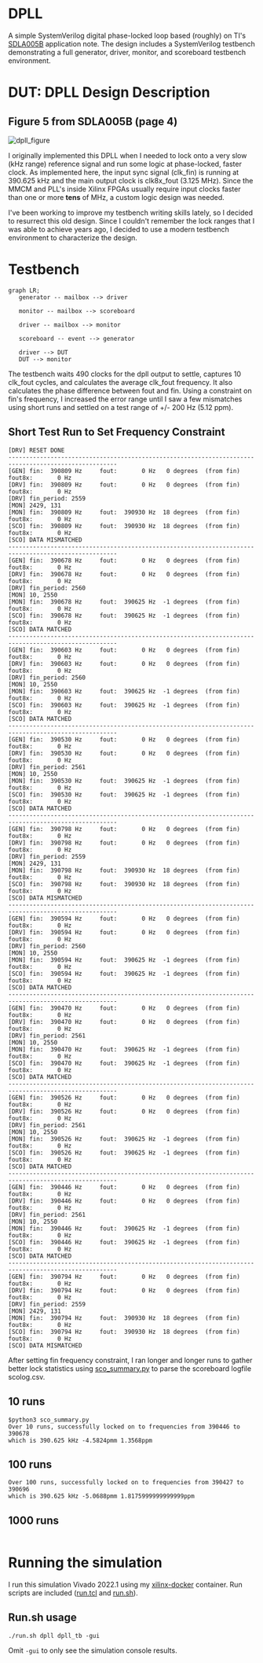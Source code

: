 # DPLL
A simple SystemVerilog digital phase-locked loop based (roughly) on TI's [SDLA005B](http://www.ti.com/lit/an/sdla005b/sdla005b.pdf) application note. The design includes a SystemVerilog testbench demonstrating a full generator, driver, monitor, and scoreboard testbench environment.

# DUT: DPLL Design Description
## Figure 5 from SDLA005B (page 4) 
![dpll_figure](dpll_figure.png)

I originally implemented this DPLL when I needed to lock onto a very slow (kHz range) reference signal and run some logic at phase-locked, faster clock. As implemented here, the input sync signal (clk_fin) is running at 390.625 kHz and the main output clock is clk8x_fout (3.125 MHz). Since the MMCM and PLL's inside Xilinx FPGAs usually require input clocks faster than one or more **tens** of MHz, a custom logic design was needed.

I've been working to improve my testbench writing skills lately, so I decided to resurrect this old design. Since I couldn't remember the lock ranges that I was able to achieve years ago, I decided to use a modern testbench environment to characterize the design.

# Testbench
```mermaid
graph LR;
   generator -- mailbox --> driver

   monitor -- mailbox --> scoreboard

   driver -- mailbox --> monitor

   scoreboard -- event --> generator

   driver --> DUT
   DUT --> monitor
```

The testbench waits 490 clocks for the dpll output to settle, captures 10 clk_fout cycles, and calculates the average clk_fout frequency. It also calculates the phase difference between fout and fin. Using a constraint on fin's frequency, I increased the error range until I saw a few mismatches using short runs and settled on a test range of +/- 200 Hz (5.12 ppm).

## Short Test Run to Set Frequency Constraint
```console
[DRV] RESET DONE
-----------------------------------------------------------------------------------------------------
[GEN] fin:  390809 Hz     fout:       0 Hz   0 degrees  (from fin)     fout8x:       0 Hz
[DRV] fin:  390809 Hz     fout:       0 Hz   0 degrees  (from fin)     fout8x:       0 Hz
[DRV] fin_period: 2559
[MON] 2429, 131
[MON] fin:  390809 Hz     fout:  390930 Hz  18 degrees  (from fin)     fout8x:       0 Hz
[SCO] fin:  390809 Hz     fout:  390930 Hz  18 degrees  (from fin)     fout8x:       0 Hz
[SCO] DATA MISMATCHED
-----------------------------------------------------------------------------------------------------
[GEN] fin:  390678 Hz     fout:       0 Hz   0 degrees  (from fin)     fout8x:       0 Hz
[DRV] fin:  390678 Hz     fout:       0 Hz   0 degrees  (from fin)     fout8x:       0 Hz
[DRV] fin_period: 2560
[MON] 10, 2550
[MON] fin:  390678 Hz     fout:  390625 Hz  -1 degrees  (from fin)     fout8x:       0 Hz
[SCO] fin:  390678 Hz     fout:  390625 Hz  -1 degrees  (from fin)     fout8x:       0 Hz
[SCO] DATA MATCHED
-----------------------------------------------------------------------------------------------------
[GEN] fin:  390603 Hz     fout:       0 Hz   0 degrees  (from fin)     fout8x:       0 Hz
[DRV] fin:  390603 Hz     fout:       0 Hz   0 degrees  (from fin)     fout8x:       0 Hz
[DRV] fin_period: 2560
[MON] 10, 2550
[MON] fin:  390603 Hz     fout:  390625 Hz  -1 degrees  (from fin)     fout8x:       0 Hz
[SCO] fin:  390603 Hz     fout:  390625 Hz  -1 degrees  (from fin)     fout8x:       0 Hz
[SCO] DATA MATCHED
-----------------------------------------------------------------------------------------------------
[GEN] fin:  390530 Hz     fout:       0 Hz   0 degrees  (from fin)     fout8x:       0 Hz
[DRV] fin:  390530 Hz     fout:       0 Hz   0 degrees  (from fin)     fout8x:       0 Hz
[DRV] fin_period: 2561
[MON] 10, 2550
[MON] fin:  390530 Hz     fout:  390625 Hz  -1 degrees  (from fin)     fout8x:       0 Hz
[SCO] fin:  390530 Hz     fout:  390625 Hz  -1 degrees  (from fin)     fout8x:       0 Hz
[SCO] DATA MATCHED
-----------------------------------------------------------------------------------------------------
[GEN] fin:  390798 Hz     fout:       0 Hz   0 degrees  (from fin)     fout8x:       0 Hz
[DRV] fin:  390798 Hz     fout:       0 Hz   0 degrees  (from fin)     fout8x:       0 Hz
[DRV] fin_period: 2559
[MON] 2429, 131
[MON] fin:  390798 Hz     fout:  390930 Hz  18 degrees  (from fin)     fout8x:       0 Hz
[SCO] fin:  390798 Hz     fout:  390930 Hz  18 degrees  (from fin)     fout8x:       0 Hz
[SCO] DATA MISMATCHED
-----------------------------------------------------------------------------------------------------
[GEN] fin:  390594 Hz     fout:       0 Hz   0 degrees  (from fin)     fout8x:       0 Hz
[DRV] fin:  390594 Hz     fout:       0 Hz   0 degrees  (from fin)     fout8x:       0 Hz
[DRV] fin_period: 2560
[MON] 10, 2550
[MON] fin:  390594 Hz     fout:  390625 Hz  -1 degrees  (from fin)     fout8x:       0 Hz
[SCO] fin:  390594 Hz     fout:  390625 Hz  -1 degrees  (from fin)     fout8x:       0 Hz
[SCO] DATA MATCHED
-----------------------------------------------------------------------------------------------------
[GEN] fin:  390470 Hz     fout:       0 Hz   0 degrees  (from fin)     fout8x:       0 Hz
[DRV] fin:  390470 Hz     fout:       0 Hz   0 degrees  (from fin)     fout8x:       0 Hz
[DRV] fin_period: 2561
[MON] 10, 2550
[MON] fin:  390470 Hz     fout:  390625 Hz  -1 degrees  (from fin)     fout8x:       0 Hz
[SCO] fin:  390470 Hz     fout:  390625 Hz  -1 degrees  (from fin)     fout8x:       0 Hz
[SCO] DATA MATCHED
-----------------------------------------------------------------------------------------------------
[GEN] fin:  390526 Hz     fout:       0 Hz   0 degrees  (from fin)     fout8x:       0 Hz
[DRV] fin:  390526 Hz     fout:       0 Hz   0 degrees  (from fin)     fout8x:       0 Hz
[DRV] fin_period: 2561
[MON] 10, 2550
[MON] fin:  390526 Hz     fout:  390625 Hz  -1 degrees  (from fin)     fout8x:       0 Hz
[SCO] fin:  390526 Hz     fout:  390625 Hz  -1 degrees  (from fin)     fout8x:       0 Hz
[SCO] DATA MATCHED
-----------------------------------------------------------------------------------------------------
[GEN] fin:  390446 Hz     fout:       0 Hz   0 degrees  (from fin)     fout8x:       0 Hz
[DRV] fin:  390446 Hz     fout:       0 Hz   0 degrees  (from fin)     fout8x:       0 Hz
[DRV] fin_period: 2561
[MON] 10, 2550
[MON] fin:  390446 Hz     fout:  390625 Hz  -1 degrees  (from fin)     fout8x:       0 Hz
[SCO] fin:  390446 Hz     fout:  390625 Hz  -1 degrees  (from fin)     fout8x:       0 Hz
[SCO] DATA MATCHED
-----------------------------------------------------------------------------------------------------
[GEN] fin:  390794 Hz     fout:       0 Hz   0 degrees  (from fin)     fout8x:       0 Hz
[DRV] fin:  390794 Hz     fout:       0 Hz   0 degrees  (from fin)     fout8x:       0 Hz
[DRV] fin_period: 2559
[MON] 2429, 131
[MON] fin:  390794 Hz     fout:  390930 Hz  18 degrees  (from fin)     fout8x:       0 Hz
[SCO] fin:  390794 Hz     fout:  390930 Hz  18 degrees  (from fin)     fout8x:       0 Hz
[SCO] DATA MISMATCHED
```

After setting fin frequency constraint, I ran longer and longer runs to gather better lock statistics using [sco_summary.py](sco_summary.py) to parse the scoreboard logfile scolog.csv.

## 10 runs
```console
$python3 sco_summary.py 
Over 10 runs, successfully locked on to frequencies from 390446 to 390678
which is 390.625 kHz -4.5824pmm 1.3568ppm
```

## 100 runs
```console
Over 100 runs, successfully locked on to frequencies from 390427 to 390696
which is 390.625 kHz -5.0688pmm 1.8175999999999999ppm
```

## 1000 runs
```console

```

# Running the simulation
I run this simulation Vivado 2022.1 using my [xilinx-docker](https://github.com/jsloan256/xilinx-docker) container. Run scripts are included ([run.tcl](run.tcl) and [run.sh](run.sh)).

## Run.sh usage
```console
./run.sh dpll dpll_tb -gui
```

Omit `-gui` to only see the simulation console results.